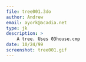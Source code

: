 ```yaml
---
file: tree001.3do
author: Andrew
email: ayork@acadia.net
type: jk
description: >
    A tree. Uses 03house.cmp
date: 10/24/99
screenshot: tree001.gif
---
```

